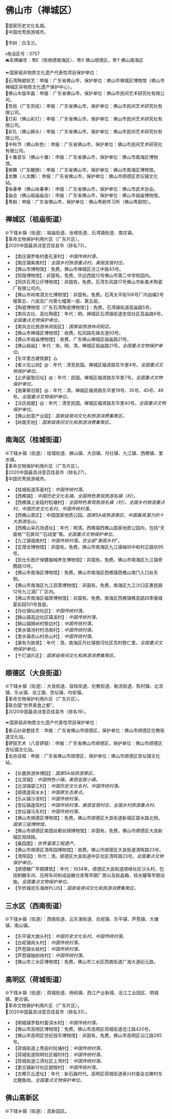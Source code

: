 # 佛山市（禅城区）  
🚩国家历史文化名城。  
🏅中国优秀旅游城市。  
  
🌳市树：白玉兰。  
  
📞电话区号：0757  
🚘车牌编号：粤E（除顺德南海区）、粤X 佛山顺德区，粤Y 佛山南海区  
  
⏩国家级非物质文化遗产代表性项目保护单位：  
🔸石湾陶塑技艺：申报：广东省佛山市，保护单位：佛山市禅城区博物馆（佛山市禅城区非物质文化遗产保护中心）。  
🔸佛山木版年画：申报：广东省佛山市，保护单位：佛山市民间艺术研究社有限公司。  
🔸剪纸（广东剪纸）：申报：广东省佛山市，保护单位：佛山市民间艺术研究社有限公司。  
🔸灯彩（佛山彩灯）：申报：广东省佛山市，保护单位：佛山市民间艺术研究社有限公司。  
🔸彩扎（佛山狮头）：申报：广东省佛山市，保护单位：佛山市民间艺术研究社有限公司。  
🔸中秋节（佛山秋色）：申报：广东省佛山市，保护单位：佛山市民间艺术研究社有限公司。  
🔸十番音乐（佛山十番）：申报：广东省佛山市，保护单位：佛山市南海区博物馆。  
🔸狮舞（广东醒狮）：申报：广东省佛山市，保护单位：佛山市南海区博物馆。  
🔸龙舞（人龙舞）：申报：广东省佛山市，保护单位：佛山市顺德区杏坛镇文化站。  
🔸咏春拳（佛山咏春拳）：申报：广东省佛山市，保护单位：佛山市武术协会。  
🔸庙会（佛山祖庙庙会）：申报：广东省佛山市，保护单位：佛山市祖庙博物馆。  
🔸粤剧：申报：广东省佛山市，保护单位：佛山粤剧传习所（佛山粤剧院）。    

## 禅城区（祖庙街道）  
🌐下辖乡镇（街道）：祖庙街道、张槎街道、石湾镇街道、南庄镇。  
🚩革命文物保护利用片区（广东片区）。  
🏅2020中国最具诗意百佳县市（排名73）。  
  
* 【南庄镇罗格村委孔家村】：*中国传统村落。*  
* 【南庄镇紫南村】：*全国乡村旅游重点村。美丽宜居村庄。*  
* 【佛山市博物馆】：免费。佛山市禅城区汾江中路43号。  
* 【知隐博物馆】：非国有。免费。华远西路12号佛山市第二中学校园内。  
* 【同庆石湾公仔博物馆】：非国有。免费。石湾东风路17号佛山市新美术陶瓷厂有限公司内。  
* 【佛山市岭南酒文化博物馆】：非国有。免费。石湾太平街106号厂内自编2号楼第五、六层及厂内第七幢第一层、第五层。  
* 【陶瓷博物馆（广东石湾陶瓷博物馆）】：免费。石湾镇街道高庙路5号。  
* 【南风古灶、高灶陶窑】：年代：明。禅城区石湾镇街道忠信社区高庙路6号。*全国重点文物保护单位。*  
* 【南风古灶旅游休闲街区】：*国家级旅游休闲街区。*  
* 【佛山市禅城区博物馆】：收费。松风路先锋古道93号。  
* 【佛山市祖庙博物馆】：收费。广东佛山禅城区祖庙路21号。  
* 【佛山祖庙】：年代：宋。明、清。禅城区祖庙路21号。*全国重点文物保护单位。*  
* 【东华里古建筑群】△  
* 【者义伍公祠】@：年代：清至民国。禅城区福贤路东华里4号。*全国重点文物保护单位。*  
* 【止庐画塾旧址】@：年代：民国。禅城区福贤路东华里7号。*全国重点文物保护单位。*  
* 【骆秉章旧居】@：年代：清。禅城区福贤路东华里19号、35号、45号、49号。*全国重点文物保护单位。*  
* 【冯氏祖屋】@：年代：清至民国。禅城区福贤路东华里40号。*全国重点文物保护单位。*    
* 【佛山创意产业园】：*国家级夜间文化和旅游消费集聚区。*  
* 【岭南天地】：*国家级夜间文化和旅游消费集聚区。*  

## 南海区（桂城街道）  
🌐下辖乡镇（街道）：桂城街道、狮山镇、大沥镇、丹灶镇、九江镇、西樵镇、里水镇。  
🚩革命文物保护利用片区（广东片区）。  
🏅2020中国最具诗意百佳县市（排名27）。  
🏅中国优秀旅游城市。  
  
* 【桂城街道茶基村】：*中国传统村落。*  
* 【西樵镇】：*中国历史文化名镇。全国特色景观旅游名镇（村）。*  
* 【西樵镇上金瓯村松塘村】：*全国特色景观旅游名镇（村）。全国乡村旅游重点村。中国历史文化名村。中国传统村落。*  
* 【西樵山景区】：中国国家地质公园。*国家5A级旅游景区。中国最具潜力的十大旅游名山。*  
* 【西樵山采石场遗址】：年代：明清。西樵镇西樵山国家地质公园内，包括“天窗格”“石屏风”“石祠堂”等。*全国重点文物保护单位。*  
* 【九江镇烟南村】：*中国传统村落。农业部“美丽乡村”。*  
* 【玄憬龙博物馆】：非国有。免费。佛山市南海区九江镇梅圳中和村正路坊95号。  
* 【凯仕乐医疗保健器械养生博物馆】：非国有。免费。佛山市南海区九江镇奇腾路13号。  
* 【佛山市南海区博物馆】：免费。佛山市南海区西樵镇西樵山南门入口处东侧。  
* 【佛山市南海区九江双蒸博物馆】：非国有。免费。南海区九江沙口区惠民路12号九江酒厂厂区内。  
* 【佛山市南海区福厚博物馆】：非国有。免费。南海区西樵镇樵高路四季康城夏彩园101号首层。  
* 【丹灶镇仙岗社区】：*中国传统村落。*  
* 【狮山镇高边社区璜溪村】：*中国传统村落。*  
* 【狮山镇狮岭村黎边村】：*中国传统村落。*  
* 【里水镇汤村村汤南村】：*中国传统村落。*  
* 【里水镇赤山村赤山村】：*中国传统村落。*  
* 【康有为故居】：年代：清。南海区丹灶镇银河社区苏村敦仁里。*全国重点文物保护单位。*   
* 【千灯湖片区】：*国家级夜间文化和旅游消费集聚区。*

## 顺德区（大良街道）  
🌐下辖乡镇（街道）：大良街道、容桂街道、伦教街道、勒流街道、陈村镇、北滘镇、乐从镇、龙江镇、杏坛镇、均安镇。  
🚩革命文物保护利用片区（广东片区）。  
🏅联合国“世界美食之都”。  
🏅2020中国最具诗意百佳县市（排名19）。  
  
⏩国家级非物质文化遗产代表性项目保护单位：  
🔸香云纱染整技艺：申报：广东省佛山市顺德区，保护单位：佛山市顺德区伦教街道文化站。  
🔸锣鼓艺术（八音锣鼓）：申报：广东省佛山市顺德区，保护单位：佛山市顺德区杏坛镇文化站。  
🔸龙舟说唱：申报：广东省佛山市顺德区，保护单位：佛山市顺德区杏坛镇文化站。    
  
* 【长鹿旅游休博园】：*国家5A级旅游景区。*  
* 【北滘镇】：*中国特色小镇。美丽宜居小镇。*  
* 【北滘镇碧江村】：*中国历史文化名村。中国传统村落。*  
* 【顺德逢简水乡】：*中国原生态景点。*  
* 【乐从镇沙滘村】：*中国传统村落。*  
* 【杏坛镇逢简村】：*中国传统村落。美丽宜居村庄。全国乡村旅游重点村。*  
* 【杏坛镇马东村】：*中国传统村落。*  
* 【佛山市顺德区博物馆】：免费。佛山市顺德区大良街道新城区碧水路北侧。*国家三级博物馆。*   
* 【佛山市顺德区南国丝都丝绸博物馆】：非国有。免费。佛山市顺德区大良新城区观绿路。  
* 【桑园围】：*世界灌溉工程遗产。*  
* 【佛山市顺德区清晖园博物馆】：收费。佛山市顺德区大良街道清晖路23号。  
* 【清晖园】：年代：清。顺德区大良街道中区社区清晖路23号。*全国重点文物保护单位。*  
* 【顺德糖厂早期建筑】：年代：1934年。顺德区大良街道顺峰社区沙头村，包括制糖车间、压榨车间和成品糖仓库等早期厂房以及助晶箱、桔水罐等早期设施。*全国重点文物保护单位。*    
* 【华侨城欢乐海岸PLUS】：*国家级夜间文化和旅游消费集聚区。*

## 三水区（西南街道）  
🌐下辖乡镇（街道）：西南街道、云东海街道、白坭镇、乐平镇、芦苞镇、大塘镇、南山镇。  
  
* 【乐平镇大旗头村】：*中国历史文化名村。中国传统村落。*  
* 【白坭镇岗头村】：*中国传统村落。*  
* 【芦苞镇长岐村】：*中国传统村落。*  
* 【芦苞镇独树岗村】：*中国传统村落。*  
* 【佛山市三水区博物馆】：免费。佛山市三水区西南街道广海大道纪元路。  
  
## 高明区（荷城街道）  
🌐下辖乡镇（街道）：荷城街道、杨和镇、西江产业新城、沧江工业园区、明城镇、更合镇。  
🚩革命文物保护利用片区（广东片区）。  
🏅2020中国最具诗意百佳县市（排名33）。  
  
* 【明城镇罗稳村委深水村】：*中国传统村落。*  
* 【佛山市高明区博物馆】：免费。佛山市高明区荷城街道沧江路420号。  
* 【佛山市高明区世纪钱币博物馆】：非国有。免费。佛山市高明区沿江路285号。  
* 【荷城街道上秀丽村阮埇村】：*中国传统村落。*  
* 【荷城街道照明社区榴村村】：*中国传统村落。*  
* 【荷城街道江湾社区上湾村】：*中国传统村落。*  
* 【更合镇新圩社区朗锦村】：*中国传统村落。*  
* 【古椰贝丘遗址】：年代：新石器时代。高明区荷城街道泰兴村委会古椰村东北鲤鱼岗。*全国重点文物保护单位。*  

## 佛山高新区  
🌐下辖乡镇（街道）：高新园区。  
